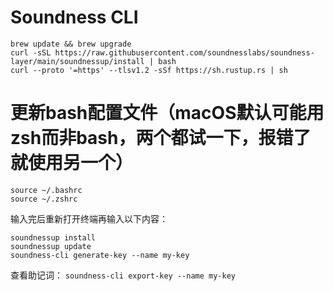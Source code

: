# Soundness CLI


```brew update && brew upgrade```  
```curl -sSL https://raw.githubusercontent.com/soundnesslabs/soundness-layer/main/soundnessup/install | bash```  
```curl --proto '=https' --tlsv1.2 -sSf https://sh.rustup.rs | sh```  


# 更新bash配置文件（macOS默认可能用zsh而非bash，两个都试一下，报错了就使用另一个）

```source ~/.bashrc```  
```source ~/.zshrc```  

输入完后重新打开终端再输入以下内容：

```soundnessup install```  
```soundnessup update```  
```soundness-cli generate-key --name my-key```  

查看助记词：
```soundness-cli export-key --name my-key```  
